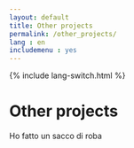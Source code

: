 ```yaml
---
layout: default
title: Other projects
permalink: /other_projects/
lang : en
includemenu : yes
---
```

{% include lang-switch.html %}

# Other projects

Ho fatto un sacco di roba